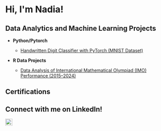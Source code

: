 <h1>Hi, I'm Nadia! 

<h2> Data Analytics and Machine Learning Projects</h2>

- <b>Python/Pytorch</b>
  - [Handwritten Digit Classifier with PyTorch (MNIST Dataset)](https://github.com/joshmadakor1/Sentinel-Lab)

- <b>R Data Projects</b>
  - [Data Analysis of International Mathematical Olympiad (IMO) Performance (2015–2024)](https://github.com/joshmadakor1/EncrypterPOC)

<h2> Certifications </h2>

<h2> Connect with me on LinkedIn!</h2>

[<img align="left" alt="JoshMadakor | LinkedIn" width="22px" src="https://cdn.jsdelivr.net/npm/simple-icons@v3/icons/linkedin.svg" />][linkedin]



[linkedin]: www.linkedin.com/in/ng-jia-en-nadia




